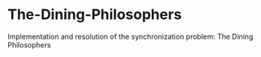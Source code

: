 # The-Dining-Philosophers
Implementation and resolution of the synchronization problem: The Dining Philosophers
